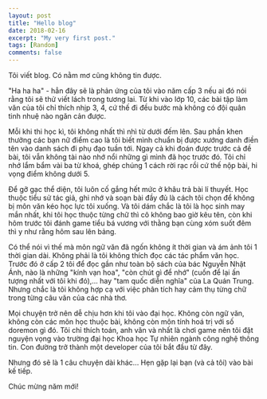```yaml
---
layout: post
title: "Hello blog"
date: 2018-02-16
excerpt: "My very first post."
tags: [Random]
comments: false
---
```


Tôi viết blog. Có nằm mơ cũng không tin được.

"Ha ha ha" - hẳn đây sẽ là phản ứng của tôi vào năm cấp 3 nếu ai đó nói rằng tôi sẽ thử viết lách trong tương lai. Từ khi vào lớp 10, các bài tập làm văn của tôi chỉ thích nhịp 3, 4, cứ thế đi đều bước mà không có đội quân tinh nhuệ nào ngăn cản được. 

Mỗi khi thi học kì, tôi không nhất thì nhì từ dưới đếm lên. Sau phần khen thưởng các bạn nữ điểm cao là tôi biết mình chuẩn bị được xướng danh điền tên vào danh sách đi phụ đạo tuần tới. Ngay cả khi đoán được trước cả đề bài, tôi vẫn không tài nào nhớ nổi những gì mình đã học trước đó. Tôi chỉ nhớ lẩm bẩm vài ba từ khoá, ghép chúng 1 cách rời rạc rồi cứ thế nộp bài, hi vọng điểm không dưới 5.


Để gỡ gạc thể diện, tôi luôn cố gắng hết mức ở khâu trả bài lí thuyết. Học thuộc tiểu sử tác giả, ghi nhớ và soạn bài đầy đủ là cách tôi chọn để không bị môn văn kéo học lực tôi xuống. Và tôi dám chắc là tôi là học sinh may mắn nhất, khi tôi học thuộc từng chữ thì cô không bao giờ kêu tên, còn khi hôm trước tôi đánh game tiểu bá vương với thằng bạn cùng xóm suốt đêm thì y như rằng hôm sau lên bảng.

Có thể nói vì thế mà môn ngữ văn đã ngốn không ít thời gian và ám ảnh tôi 1 thời gian dài. Không phải là tôi không thích đọc các tác phẩm văn học. Trước đó ở cấp 2 tôi để đọc gần như toàn bộ sách của bác Nguyễn Nhật Ánh, nào là những "kính vạn hoa", "còn chút gì để nhớ" (cuốn để lại ấn tượng nhất với tôi khi đó),... hay "tam quốc diễn nghĩa" của La Quán Trung. Nhưng chắc là tôi không hợp cạ với việc phân tích hay cảm thụ từng chữ trong từng câu văn của các nhà thơ.

Mọi chuyện trở nên dễ chịu hơn khi tôi vào đại học. Không còn ngữ văn, không còn các môn học thuộc bài, không còn môn tính hoá trị với số doremon gì đó. Tôi chỉ thích toán, anh văn và nhất là chơi game nên tôi đặt nguyện vọng vào trường đại học Khoa học Tự nhiên ngành công nghệ thông tin. Con đường trở thành một developer của tôi bắt đầu từ đây.

Nhưng đó sẽ là 1 câu chuyện dài khác... Hẹn gặp lại bạn (và cả tôi) vào bài kế tiếp.

Chúc mừng năm mới!
